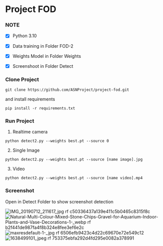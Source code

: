 # Project FOD

### NOTE
- [x] Python 3.10
- [x] Data training in Folder FOD-2
- [x] Weights Model in Folder Weights
- [x] Screenshoot in Folder Detect


### Clone Project
```
git clone https://github.com/ASNProject/project-fod.git
```

and install requirements

```
pip install -r requirements.txt
```

### Run Project
1. Realtime camera
```
python detect2.py --weights best.pt --source 0
```
2. Single Image
```
python detect2.py --weights best.pt --source [name image].jpg
```
3. Video
```
python detect2.py --weights best.pt --source [name video].mp4
```
### Screenshot<br/>

Open in Detect Folder to show screenshot detection

![IMG_20190712_211617_jpg rf c50336437a139e411c5b0465c8315f8c](https://github.com/ASNProject/project-fod/assets/49858542/57480393-f4f9-483b-9a10-9a235cfae4ce)
![Natural-Multi-Colour-Mixed-Stone-Chips-Gravel-for-Aquarium-Indoor-Plants-and-Vase-Decorations-1-_webp rf b2f441de987fa4f8b324e8fee3ef6e2c](https://github.com/ASNProject/project-fod/assets/49858542/9d57685b-455c-489e-a645-38001767493a)
![maxresdefault-1-_jpg rf 6506efb9423c4d22c69670e72e549c12](https://github.com/ASNProject/project-fod/assets/49858542/15e347c7-da6e-4240-b1d1-a35370cf10ec)
![1638499101_jpeg rf 753375ebfa292d4fd295e0082a378991](https://github.com/ASNProject/project-fod/assets/49858542/a8ae364f-ae0d-4d97-8b8d-9a4015d190b0)

